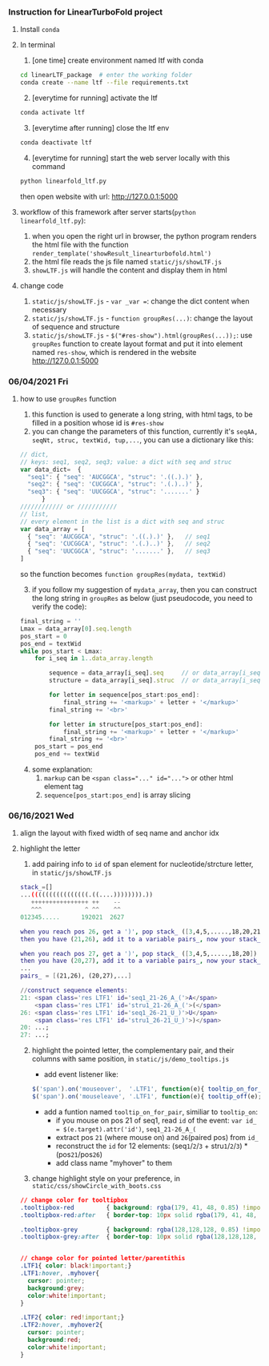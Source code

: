 ### Instruction for LinearTurboFold project

1. Install `conda`
2. In terminal
	1. [one time] create environment named ltf with conda
	```bash
  	cd linearLTF_package  # enter the working folder
	conda create --name ltf --file requirements.txt
	```
	2. [everytime for running] activate the ltf
	```bash
	conda activate ltf
	```
	3. [everytime after running] close the ltf env
	```bash
	conda deactivate ltf
	```
	4. [everytime for running] start the web server locally with this command
	```bash
	python linearfold_ltf.py
	```
  	then open website with url: http://127.0.0.1:5000
  
3. workflow of this framework after server starts(`python linearfold_ltf.py`):
	1. when you open the right url in browser, the python program renders the html file with the function `render_template('showResult_linearturbofold.html')`
	2. the html file reads the js file named `static/js/showLTF.js`
	3. `showLTF.js` will handle the content and display them in html

4. change code
	1. `static/js/showLTF.js` - `var _var =`: change the dict content when necessary
	2. `static/js/showLTF.js` - `function groupRes(...)`: change the layout of sequence and structure
	3. `static/js/showLTF.js` - `$("#res-show").html(groupRes(...));`: use `groupRes` function to create layout format and put it into element named `res-show`, which is rendered in the website http://127.0.0.1:5000



### 06/04/2021 Fri
1. how to use `groupRes` function
	1. this function is used to generate a long string, with html tags, to be filled in a position whose id is `#res-show`
	2. you can change the parameters of this function, currently it's `seqAA, seqNt, struc, textWid, tup,...`, you can use a dictionary like this:
	```javascript
	// dict, 
	// keys: seq1, seq2, seq3; value: a dict with seq and struc
	var data_dict=  {
	  "seq1": { "seq": 'AUCGGCA', "struc": '.((.).)' },
	  "seq2": { "seq": 'CUCGGCA', "struc": '.(.)..)' },
	  "seq3": { "seq": 'UUCGGCA', "struc": '.......' }
	      }
	//////////// or ///////////
	// list,
	// every element in the list is a dict with seq and struc
	var data_array = [
	  { "seq": 'AUCGGCA', "struc": '.((.).)' },   // seq1
	  { "seq": 'CUCGGCA', "struc": '.(.)..)' },   // seq2 
	  { "seq": 'UUCGGCA', "struc": '.......' },   // seq3
	]
	```
	so the function becomes `function groupRes(mydata, textWid)`
	
	3. if you follow my suggestion of `mydata_array`, then you can construct the long string in `groupRes` as below (just pseudocode, you need to verify the code):
	```javascript
	final_string = ''
	Lmax = data_array[0].seq.length
	pos_start = 0
	pos_end = textWid
	while pos_start < Lmax:
		for i_seq in 1..data_array.length

			sequence = data_array[i_seq].seq     // or data_array[i_seq]["seq"]
			structure = data_array[i_seq].struc  // or data_array[i_seq]["struc"]

			for letter in sequence[pos_start:pos_end]:
				final_string += '<markup>' + letter + '</markup>'
			final_string += '<br>'

			for letter in structure[pos_start:pos_end]:
				final_string += '<markup>' + letter + '</markup>'
			final_string += '<br>'
		pos_start = pos_end
		pos_end += textWid
	```
	
	4. some explanation:
		1. `markup` can be `<span class="..." id="...">` or other html element tag
		2. `sequence[pos_start:pos_end]` is array slicing


### 06/16/2021 Wed
1. align the layout with fixed width of seq name and anchor idx
2. highlight the letter
    1. add pairing info to `id` of span element for nucleotide/strcture letter, in `static/js/showLTF.js`
    ```bash
    stack_=[]
    ...((((((((((((((((.((....)))))))).))
       ++++++++++++++++ ++    --
       ^^^            ^ ^^    ^^
    012345.....      192021  2627

    when you reach pos 26, get a ')', pop stack_ ([3,4,5,.....,18,20,21]) from tail, got 21, 
    then you have (21,26), add it to a variable pairs_, now your stack_ is stack=[3,4,5,.....,18,20]

    when you reach pos 27, get a ')', pop stack_ ([3,4,5,.....,18,20]) from tail, got 20, 
    then you have (20,27), add it to a variable pairs_, now your stack_ is stack=[3,4,5,.....,18]
    ...
    pairs_ = [(21,26), (20,27),...]
    
    //construct sequence elements:
    21: <span class='res LTF1' id='seq1_21-26_A_('>A</span>
        <span class='res LTF1' id='stru1_21-26_A_('>(</span>
    26: <span class='res LTF1' id='seq1_26-21_U_)'>U</span>
        <span class='res LTF1' id='stru1_26-21_U_)'>)</span>
    20: ...;
    27: ...;
    ```

    2. highlight the pointed letter, the complementary pair, and their columns with same position, in `static/js/demo_tooltips.js`

        - add event listener like:
        ```js
        $('span').on('mouseover',  '.LTF1', function(e){ tooltip_on_for_pair(e, 'tooltipbox tooltipbox-sm tooltipbox-blue');  });
        $('span').on('mouseleave', '.LTF1', function(e){ tooltip_off(e); });
        ```
        - add a funtion named `tooltip_on_for_pair`, similiar to `tooltip_on`:
            - if you mouse on pos 21 of seq1, read `id` of the event: `var id_ = $(e.target).attr('id')`, `seq1_21-26_A_(`
            - extract pos `21` (where mouse on) and `26`(paired pos) from `id_`
            - reconstruct the `id` for 12 elements:  (seq`1`/`2`/`3` + stru`1`/`2`/`3`) * (pos`21`/pos`26`)
            - add class name "myhover" to them

    3. change highlight style on your preference, in `static/css/showCircle_with_boots.css`
    ```css
    // change color for tooltipbox
    .tooltipbox-red         { background: rgba(179, 41, 48, 0.85) !important;}
    .tooltipbox-red:after   { border-top: 10px solid rgba(179, 41, 48, 0.85);}

    .tooltipbox-grey        { background: rgba(128,128,128, 0.85) !important;}
    .tooltipbox-grey:after  { border-top: 10px solid rgba(128,128,128, 0.85);}


    // change color for pointed letter/parentithis
    .LTF1{ color: black!important;}
    .LTF1:hover, .myhover{
      cursor: pointer;
      background:grey;
      color:white!important;
    }

    .LTF2{ color: red!important;}
    .LTF2:hover, .myhover2{
      cursor: pointer;
      background:red;
      color:white!important;
    }
    ```

